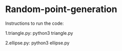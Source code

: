 # Random-point-generation


Instructions to run the code:


1.triangle.py:
    python3 triangle.py
    
    
2.ellipse.py:
    python3 ellipse.py
